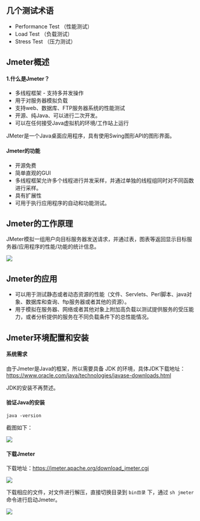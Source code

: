 ## 几个测试术语
- Performance Test （性能测试）
- Load Test （负载测试）
- Stress Test （压力测试）
## Jmeter概述
#### 1.什么是Jmeter？
- 多线程框架 - 支持多并发操作
- 用于对服务器模拟负载
- 支持web、数据库、FTP服务器系统的性能测试
- 开源、纯Java、可以进行二次开发。
- 可以在任何接受Java虚拟机的环境/工作站上运行

JMeter是一个Java桌面应用程序，具有使用Swing图形API的图形界面。
#### Jmeter的功能
- 开源免费
- 简单直观的GUI
- 多线程框架允许多个线程进行并发采样，并通过单独的线程组同时对不同函数进行采样。
- 具有扩展性
- 可用于执行应用程序的自动和功能测试。

## Jmeter的工作原理
JMeter模拟一组用户向目标服务器发送请求，并通过表，图表等返回显示目标服务器/应用程序的性能/功能的统计信息。

![](https://github.com/SolerHo/Software-Testing/blob/master/Tools-Usage/Images/Jmeter%E5%B7%A5%E4%BD%9C%E5%8E%9F%E7%90%86%E5%9B%BE.png)

## Jmeter的应用
- 可以用于测试静态或者动态资源的性能（文件、Servlets、Perl脚本、java对象、数据库和查询、ftp服务器或者其他的资源）。
- 用于模拟在服务器、网络或者其他对象上附加高负载以测试提供服务的受压能力，或者分析提供的服务在不同负载条件下的总性能情况。


## Jmeter环境配置和安装

#### 系统需求
由于Jmeter是Java的框架，所以需要具备 JDK 的环境，具体JDK下载地址：https://www.oracle.com/java/technologies/javase-downloads.html

JDK的安装不再赘述。

#### 验证Java的安装
```
java -version
```
截图如下：

![](https://github.com/SolerHo/Software-Testing/blob/master/Tools-Usage/Images/%E9%AA%8C%E8%AF%81Java%E5%AE%89%E8%A3%85.png)

#### 下载Jmeter
下载地址：https://jmeter.apache.org/download_jmeter.cgi

![](https://github.com/SolerHo/Software-Testing/blob/master/Tools-Usage/Images/Jmeter%E4%B8%8B%E8%BD%BD%E7%95%8C%E9%9D%A2.png)

下载相应的文件，对文件进行解压，直接切换目录到 `bin目录` 下，通过 `sh jmeter` 命令进行启动Jmeter。

![](https://github.com/SolerHo/Software-Testing/blob/master/Tools-Usage/Images/%E8%BF%9B%E5%85%A5Jmeter%E7%9A%84%E6%96%B9%E5%BC%8F.png)



